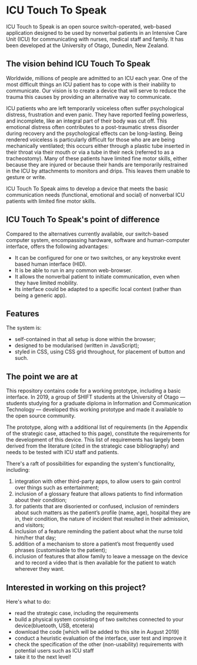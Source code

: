 ICU Touch To Speak
==================

ICU Touch to Speak is an open source switch-operated, web-based application designed to be used by nonverbal patients in an Intensive Care Unit (ICU) for communicating with nurses, medical staff and family. It has been developed at the University of Otago, Dunedin, New Zealand.   

## The vision behind ICU Touch To Speak
Worldwide, millions of people are admitted to an ICU each year. One of the most difficult things an ICU patient has to cope with is their inability to communicate. Our vision is to create a device that will serve to reduce the trauma this causes by providing an alternative way to communicate. 

ICU patients who are left temporarily voiceless often suffer psychological distress, frustration and even panic.  They have reported feeling powerless, and incomplete, like an integral part of their body was cut off. This emotional distress often contributes to a  post-traumatic stress disorder during recovery and the psychological effects can be long-lasting. Being rendered voiceless is particularly difficult for those who are are being mechanically ventilated; this occurs either through a plastic tube inserted in their throat via their mouth or via a tube in their neck (referred to as a tracheostomy). Many of these patients have limited fine motor skills, either because they are injured or because their hands are temporarily restrained in the ICU by attachments to monitors and drips. This leaves them unable to gesture or write.

ICU Touch To Speak aims to develop a device that meets the basic communication needs (functional, emotional and social) of nonverbal ICU patients with limited fine motor skills.

## ICU Touch To Speak's point of difference 
Compared to the alternatives currently available, our switch-based computer system, encompassing hardware, software and human-computer interface, offers the following advantages:
* It can be configured for one or two switches, or any keystroke event based human interface (HID).
* It is be able to run in any common web-browser.
* It allows the nonverbal patient to initiate communication, even when they have limited mobility.
* Its interface could be adapted to a specific local context (rather than being a generic app). 

## Features
The system is:
* self-contained in that all setup is done within the browser;
* designed to be modularised (written in JavaScript);
* styled in CSS, using CSS grid throughout, for placement of button and such.

## The point we are at
This repository contains code for a working prototype, including a basic interface. In 2019, a group of SHIFT students at the University of Otago — students studying for a graduate diploma in Information and Communication Technology — developed this working prototype and made it available to the open source community. 

The prototype, along with a additional list of requirements (in the Appendix of the strategic case, attached to this page), constitute the requirements for the development of this device. This list of requirements has largely been derived from the literature (cited in the strategic case bibliography) and needs to be tested with ICU staff and patients. 
 
There's a raft of possibilities for expanding the system's functionality, including:

1.	integration with other third-party apps, to allow users to gain control over things such as entertainment; 
2.	inclusion of a glossary feature that allows patients to find information about their condition;
3.	for patients that are disoriented or confused, inclusion of reminders about such matters as the patient’s profile (name, age), hospital they are in, their condition, the nature of incident that resulted in their admission, and visitors;
4.	inclusion of a feature reminding the patient about what the nurse told him/her that day;
5.	addition of a mechanism to store a patient’s most frequently used phrases (customisable to the patient);
6.	inclusion of features that allow family to leave a message on the device and to record a video that is then available for the patient to watch wherever they want.

## Interested in working on this project? 
Here's what to do:
* read the strategic case, including the requirements
* build a physical system consisting of two switches connected to your device(bluetooth, USB, etcetera)
* download the code [which will be added to this site in August 2019]
* conduct a heuristic evaluation of the interface, user test and improve it
* check the specification of the other (non-usability) requirements with potential users such as ICU staff
* take it to the next level!

